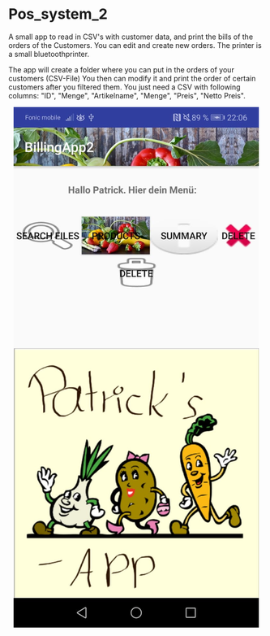 # Pos_system_2
A small app to read in CSV's with customer data, and print the bills of the orders of the Customers. You can edit and create new orders.
The printer is a small bluetoothprinter.

The app will create a folder where you can put in the orders of your customers (CSV-File)
You then can modify it and print the order of certain customers after you filtered them.
You just need a CSV with following columns:
"ID", "Menge", "Artikelname", "Menge", "Preis", "Netto Preis".


<p align="center">
  <img src="Readme_Res/1.jpeg" scale="25%" title="Home Screen">
</p>
